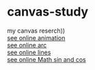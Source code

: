 # canvas-study
my canvas reserch))
<br>
<a href="https://mykolajkrusser.github.io/canvas-study/animation">see online animation</a>
<br>
<a href="https://mykolajkrusser.github.io/canvas-study/arc">see online arc</a>
<br>
<a href="https://mykolajkrusser.github.io/canvas-study/lines">see online lines</a>
<br>
<a href="https://mykolajkrusser.github.io/canvas-study/Math.Sin">see online Math sin and cos</a>
